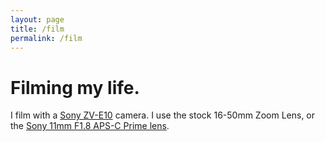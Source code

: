 ```yaml
---
layout: page
title: /film
permalink: /film
---
```


# Filming my life.

I film with a [Sony ZV-E10](https://electronics.sony.com/imaging/interchangeable-lens-cameras/aps-c/p/ilczve10-b) camera.
I use the stock 16-50mm Zoom Lens, or 
the [Sony 11mm F1.8 APS-C Prime lens](https://electronics.sony.com/imaging/lenses/all-e-mount/p/sel11f18).

